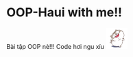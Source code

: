 # OOP-Haui with me!!
Bài tập OOP nè!!! Code hơi ngu xíu <img src="https://github.com/vbminh/vbminh/blob/main/images/11.gif" height="50" width="50">

